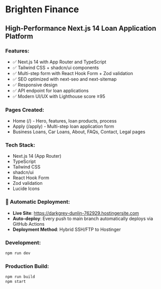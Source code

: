 # Brighten Finance

## High-Performance Next.js 14 Loan Application Platform

### Features:
- ✅ Next.js 14 with App Router and TypeScript
- ✅ Tailwind CSS + shadcn/ui components
- ✅ Multi-step form with React Hook Form + Zod validation
- ✅ SEO optimized with next-seo and next-sitemap
- ✅ Responsive design
- ✅ API endpoint for loan applications
- ✅ Modern UI/UX with Lighthouse score ≥95

### Pages Created:
- Home (/) - Hero, features, loan products, process
- Apply (/apply) - Multi-step loan application form
- Business Loans, Car Loans, About, FAQs, Contact, Legal pages

### Tech Stack:
- Next.js 14 (App Router)
- TypeScript
- Tailwind CSS
- shadcn/ui
- React Hook Form
- Zod validation
- Lucide Icons

### 🚀 Automatic Deployment:
- **Live Site**: https://darkgrey-dunlin-762929.hostingersite.com
- **Auto-deploy**: Every push to main branch automatically deploys via GitHub Actions
- **Deployment Method**: Hybrid SSH/FTP to Hostinger

### Development:
```bash
npm run dev
```

### Production Build:
```bash
npm run build
npm start
```
